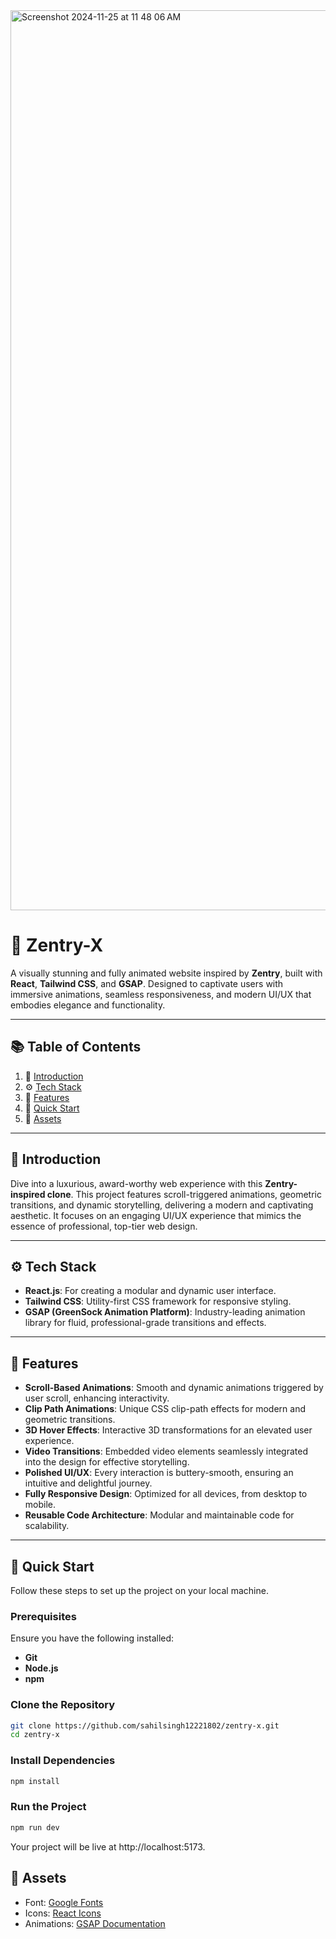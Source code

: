 
<img width="1440" alt="Screenshot 2024-11-25 at 11 48 06 AM" src="https://github.com/user-attachments/assets/4c8bc805-a435-4e56-bf83-124b03821b86">

# 🌟 Zentry-X

A visually stunning and fully animated website inspired by **Zentry**, built with **React**, **Tailwind CSS**, and **GSAP**. Designed to captivate users with immersive animations, seamless responsiveness, and modern UI/UX that embodies elegance and functionality.

---

## 📚 Table of Contents

1. 🤖 [Introduction](#introduction)
2. ⚙️ [Tech Stack](#tech-stack)
3. 🔋 [Features](#features)
4. 🤸 [Quick Start](#quick-start)
5. 🔗 [Assets](#assets)

---

## 🤖 Introduction

Dive into a luxurious, award-worthy web experience with this **Zentry-inspired clone**. This project features scroll-triggered animations, geometric transitions, and dynamic storytelling, delivering a modern and captivating aesthetic. It focuses on an engaging UI/UX experience that mimics the essence of professional, top-tier web design.


---

## ⚙️ Tech Stack

- **React.js**: For creating a modular and dynamic user interface.
- **Tailwind CSS**: Utility-first CSS framework for responsive styling.
- **GSAP (GreenSock Animation Platform)**: Industry-leading animation library for fluid, professional-grade transitions and effects.

---

## 🔋 Features

- **Scroll-Based Animations**: Smooth and dynamic animations triggered by user scroll, enhancing interactivity.
- **Clip Path Animations**: Unique CSS clip-path effects for modern and geometric transitions.
- **3D Hover Effects**: Interactive 3D transformations for an elevated user experience.
- **Video Transitions**: Embedded video elements seamlessly integrated into the design for effective storytelling.
- **Polished UI/UX**: Every interaction is buttery-smooth, ensuring an intuitive and delightful journey.
- **Fully Responsive Design**: Optimized for all devices, from desktop to mobile.
- **Reusable Code Architecture**: Modular and maintainable code for scalability.

---

## 🤸 Quick Start

Follow these steps to set up the project on your local machine.

### Prerequisites

Ensure you have the following installed:
- **Git**
- **Node.js**
- **npm**

### Clone the Repository

```bash
git clone https://github.com/sahilsingh12221802/zentry-x.git
cd zentry-x
```

### Install Dependencies
```bash
npm install
```

### Run the Project
```bash
npm run dev
```
Your project will be live at http://localhost:5173.

## 🔗 Assets
- Font: [Google Fonts](https://fonts.google.com/)
- Icons: [React Icons](https://react-icons.github.io/react-icons/)
- Animations: [GSAP Documentation](https://gsap.com/)
